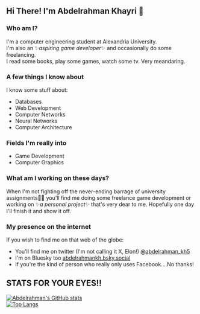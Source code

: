 ## Hi There! I'm Abdelrahman Khayri 👋

### Who am I?
I'm a computer engineering student at Alexandria University.  
I'm also an ✨*aspiring game developer*✨ and occasionally do some freelancing.  
I read some books, play some games, watch some tv. Very meandaring.

### A few things I know about 
I know some stuff about:
- Databases
- Web Development
- Computer Networks
- Neural Networks
- Computer Architecture

### Fields I'm really into
- Game Development
- Computer Graphics

### What am I working on these days?
When I'm not fighting off the never-ending barrage of university assignments😮‍💨 you'll find me doing some freelance game development or working on ✨*a personal project*✨ that's very dear to me. Hopefully one day I'll finish it and show it off.

### My presence on the internet
If you wish to find me on that web of the globe:
- You'll find me on twitter (I'm not calling it X, Elon!) [@abdelrahman_kh5](https://x.com/abdelrahman_kh5)
- I'm on Bluesky too [abdelrahmankh.bsky.social](https://bsky.app/profile/abdelrahmankh.bsky.social)
- If you're the kind of person who really only uses Facebook....No thanks!

  
## STATS FOR YOUR EYES!!
[![Abdelrahman's GitHub stats](https://github-readme-stats.vercel.app/api?username=abderrahman504&hide=stars&theme=tokyonight)](https://github.com/anuraghazra/github-readme-stats)  
[![Top Langs](https://github-readme-stats.vercel.app/api/top-langs/?username=abderrahman504&layout=compact&size_weight=1&count_weight=0&theme=tokyonight)](https://github.com/anuraghazra/github-readme-stats)

<!--
**abderrahman504/abderrahman504** is a ✨ _special_ ✨ repository because its `README.md` (this file) appears on your GitHub profile.

Here are some ideas to get you started:

- 🔭 I’m currently working on ...
- 🌱 I’m currently learning ...
- 👯 I’m looking to collaborate on ...
- 🤔 I’m looking for help with ...
- 💬 Ask me about ...
- 📫 How to reach me: ...
- 😄 Pronouns: ...
- ⚡ Fun fact: ...
-->
